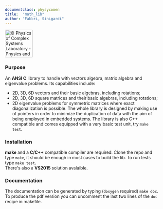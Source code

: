 ```yaml
---
documentclass: physycomen
title:  "math_lib"
author: "Fabbri, Sinigardi"
---
```


<a href="http://www.physycom.unibo.it"> 
<div class="image">
<img src="https://cdn.rawgit.com/physycom/templates/697b327d/logo_unibo.png" width="90" height="90" alt="© Physics of Complex Systems Laboratory - Physics and Astronomy Department - University of Bologna"> 
</div>
</a>

### Purpose
An **ANSI C** library to handle with vectors algebra, matrix algebra and eigenvalue problems. Its capabilities include:
- 2D, 3D, 6D vectors and their basic algebras, including rotations;
- 2D, 3D, 6D square matrices and their basic algebras, including rotations;
- 2D eigenvalue problems for symmetric matrices where exact diagonalization is possible.
The whole library is designed by making use of pointers in order to minimize the duplication of data with the aim of being employed in embedded systems. 
The library is also C++ compatible and comes equipped with a very basic test unit, try `make test`.

### Installation
**make** and a **C/C++** compatible compiler are required. Clone the repo and type ``make``, it should be enough in most cases to build the lib. To run tests type ``make test``.   
There's also a **VS2015** solution avalaible.   

### Documentation
The documentation can be generated by typing (``doxygen`` required) ``make doc``. To produce the pdf version you can uncomment the last two lines of the ``doc`` recipe in makefile.


